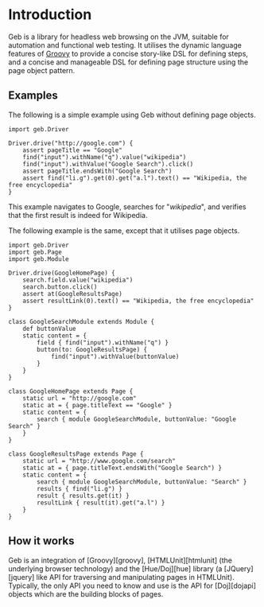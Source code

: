 # Introduction

Geb is a library for headless web browsing on the JVM, suitable for automation and functional web testing. It utilises the dynamic language features of [Groovy](http://groovy.codehaus.org/ "Groovy - Home") to provide a concise story-like DSL for defining steps, and a concise and manageable DSL for defining page structure using the page object pattern.

## Examples

The following is a simple example using Geb without defining page objects.

    import geb.Driver

    Driver.drive("http://google.com") {
        assert pageTitle == "Google"
        find("input").withName("q").value("wikipedia")
        find("input").withValue("Google Search").click()
        assert pageTitle.endsWith("Google Search")
        assert find("li.g").get(0).get("a.l").text() == "Wikipedia, the free encyclopedia"
    }
    

This example navigates to Google, searches for "_wikipedia_", and verifies that the first result is indeed for Wikipedia.

The following example is the same, except that it utilises page objects.

    import geb.Driver
    import geb.Page
    import geb.Module
    
    Driver.drive(GoogleHomePage) {
        search.field.value("wikipedia")
        search.button.click()
        assert at(GoogleResultsPage)
        assert resultLink(0).text() == "Wikipedia, the free encyclopedia"
    }
    
    class GoogleSearchModule extends Module {
        def buttonValue
        static content = {
            field { find("input").withName("q") }
            button(to: GoogleResultsPage) { 
                find("input").withValue(buttonValue)
            }
        }
    }
    
    class GoogleHomePage extends Page {
        static url = "http://google.com"
        static at = { page.titleText == "Google" }
        static content = {
            search { module GoogleSearchModule, buttonValue: "Google Search" }
        }
    }
    
    class GoogleResultsPage extends Page {
        static url = "http://www.google.com/search"
        static at = { page.titleText.endsWith("Google Search") }
        static content = {
            search { module GoogleSearchModule, buttonValue: "Search" }
            results { find("li.g") }
            result { results.get(it) }
            resultLink { result(it).get("a.l") }
        }
    }
    
## How it works

Geb is an integration of [Groovy][groovy], [HTMLUnit][htmlunit] (the underlying browser technology) and the [Hue/Doj][hue] library (a [JQuery][jquery] like API for traversing and manipulating pages in HTMLUnit). Typically, the only API you need to know and use is the API for [Doj][dojapi] objects which are the building blocks of pages.